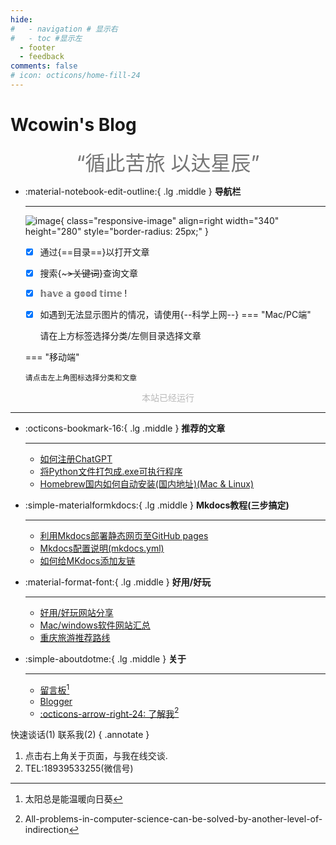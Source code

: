 ```yaml
---
hide:
#   - navigation # 显示右
#   - toc #显示左
  - footer
  - feedback
comments: false
# icon: octicons/home-fill-24
---
```


# Wcowin's Blog

<center><font  color= #757575 size=6 class="ml3">“循此苦旅 以达星辰”</font></center>
<script src="https://cdn.statically.io/libs/animejs/2.0.2/anime.min.js"></script>



<!-- <div id="rcorners2" >

<div id="rcorners1" class="date-display">
    <p class="p1"></p>
</div>

<style>
    .date-display {
        color: #4351AF;
    } 
    
</style>

<script defer>
    function format(newDate) {
        const options = {
            year: 'numeric',
            month: '2-digit',
            day: '2-digit',
            hour: '2-digit',
            minute: '2-digit',
            second: '2-digit',
            weekday: 'long',
            hour12: false
        };
        return new Intl.DateTimeFormat('zh-CN', options).format(newDate);
    }

    document.addEventListener('DOMContentLoaded', () => {
        const p1 = document.querySelector(".p1");
        function updateTime() {
            const newDate = new Date();
            if (p1) {
                p1.textContent = format(newDate);
            }
            requestAnimationFrame(updateTime);
        }
        updateTime();
    });
</script>
  
  <ul>
      <li>通过目录以打开文章</li>
      <li>搜索关键词查询文章</li>
      <ul>
          <li>Mac/PC端 请在上方标签栏选择主题 在左侧目录选择文章</li>
          <li>移动端 请点击左上角图标选择主题和文章</li>
      </ul>
      <li>如遇到网页卡顿/打开文章后无法显示图片的情况，请使用科学上网</li>
  </ul>
</div>  -->

<div class="grid cards" markdown>

-   :material-notebook-edit-outline:{ .lg .middle } __导航栏__

    ---

    <!-- ![image](https://s1.imagehub.cc/images/2025/01/11/9c234885eeb4458be1df5e9beff223ce.png){  align=right width="340" height="280" style="border-radius: 25px;"} -->
    ![image](https://img1.lookpic.cn/2025/01/12/imageb447448a4a4ce2b1.png){ class="responsive-image" align=right width="340" height="280" style="border-radius: 25px;" }

    - [x] 通过{==目录==}以打开文章
    - [x] 搜索{~~~>关键词~~}查询文章
    - [x] 𝕙𝕒𝕧𝕖 𝕒 𝕘𝕠𝕠𝕕 𝕥𝕚𝕞𝕖 !
    - [x] 如遇到无法显示图片的情况，请使用{--科学上网--}
    === "Mac/PC端"

        请在上方标签选择分类/左侧目录选择文章

    === "移动端"

        请点击左上角图标选择分类和文章
    

</div>
<style>
    @media only screen and (max-width: 768px) {
        .responsive-image {
            display: none;
        }
    }
</style>

<style>
#rcorners3 {
  border-radius: 25px;
  border: 2px solid #518FC1;
  padding: 20px;
  width: 100%;
  height: 30%;
  font-size: 18px;
  text-align: center;
}
</style>
<body>
<font color="#B9B9B9">
  <p style="text-align: center; ">
      <span>本站已经运行</span>
      <span id='box1'></span>
</p>
  <div id="box1"></div>
  <script>
    function timingTime(){
      let start = '2022-10-20 00:00:00'
      let startTime = new Date(start).getTime()
      let currentTime = new Date().getTime()
      let difference = currentTime - startTime
      let m =  Math.floor(difference / (1000))
      let mm = m % 60  // 秒
      let f = Math.floor(m / 60)
      let ff = f % 60 // 分钟
      let s = Math.floor(f/ 60) // 小时
      let ss = s % 24
      let day = Math.floor(s  / 24 ) // 天数
      return day + "天" + ss + "时" + ff + "分" + mm +'秒'
    }
    setInterval(()=>{
document.getElementById('box1').innerHTML = timingTime()
    },1000)
  </script>
  </font>
</body>


***  


<div class="grid cards" markdown>

-   :octicons-bookmark-16:{ .lg .middle } __推荐的文章__

    ---

    - [如何注册ChatGPT](develop/ChatGPT.md)
    - [将Python文件打包成.exe可执行程序](blog/py/python.md)
    - [Homebrew国内如何自动安装(国内地址)(Mac & Linux)](blog/Mac/homebrew.md) 
    
-   :simple-materialformkdocs:{ .lg .middle } __Mkdocs教程(三步搞定)__

    ---

    - [利用Mkdocs部署静态网页至GitHub pages](blog/Mkdocs/mkdocs1.md)
    - [Mkdocs配置说明(mkdocs.yml)](blog/Mkdocs/mkdocs2.md)   
    - [如何给MKdocs添加友链](blog/Mkdocs/linktech.md)


-   :material-format-font:{ .lg .middle } __好用/好玩__

    ---

    
    - [好用/好玩网站分享](blog/Webplay.md)
    - [Mac/windows软件网站汇总](blog/macsoft.md)
    - [重庆旅游推荐路线](trip/InCQ/CQ.md)
    
-   :simple-aboutdotme:{ .lg .middle } __关于__

    ---

    - [留言板](waline.md)[^Knowing-that-loving-you-has-no-ending] 
    - [Blogger](blog/index.md)  
    - [:octicons-arrow-right-24: 了解我](about/geren.md)[^see-how-much-I-love-you]

</div>




[^Knowing-that-loving-you-has-no-ending]:太阳总是能温暖向日葵  
[^see-how-much-I-love-you]:All-problems-in-computer-science-can-be-solved-by-another-level-of-indirection

<!-- Start of Howxm client code snippet -->
<!-- <head>
<script>
function _howxm(){_howxmQueue.push(arguments)}
window._howxmQueue=window._howxmQueue||[];
_howxm('setAppID','14429fca-cac1-4551-a472-b046a96ebb75');
(function(){var scriptId='howxm_script';
if(!document.getElementById(scriptId)){
var e=document.createElement('script'),
t=document.getElementsByTagName('script')[0];
e.setAttribute('id',scriptId);
e.type='text/javascript';e.async=!0;
e.src='https://static.howxm.com/sdk.js';
t.parentNode.insertBefore(e,t)}})();
</script> -->
<!-- End of Howxm client code snippet -->

<!-- <script src="//code.tidio.co/6jmawe9m5wy4ahvlhub2riyrnujz7xxi.js" async></script>-->  
 <!-- tidio聊天-->
</head>





<!--  
____    __    ____  ______   ______   ____    __    ____  __  .__   __. 
\   \  /  \  /   / /      | /  __  \  \   \  /  \  /   / |  | |  \ |  | 
 \   \/    \/   / |  ,----'|  |  |  |  \   \/    \/   /  |  | |   \|  | 
  \            /  |  |     |  |  |  |   \            /   |  | |  . `  | 
   \    /\    /   |  `----.|  `--'  |    \    /\    /    |  | |  |\   | 
    \__/  \__/     \______| \______/      \__/  \__/     |__| |__| \__| 
-->


<!-- <script defer>
    function format(newDate) {
        const day = newDate.getDay();
        const y = newDate.getFullYear();
        const m = newDate.getMonth() + 1 < 10 ? `0${newDate.getMonth() + 1}` : newDate.getMonth() + 1;
        const d = newDate.getDate() < 10 ? `0${newDate.getDate()}` : newDate.getDate();
        const h = newDate.getHours() < 10 ? `0${newDate.getHours()}` : newDate.getHours();
        const min = newDate.getMinutes() < 10 ? `0${newDate.getMinutes()}` : newDate.getMinutes();
        const s = newDate.getSeconds() < 10 ? `0${newDate.getSeconds()}` : newDate.getSeconds();
        const dict = {1: "一", 2: "二", 3: "三", 4: "四", 5: "五", 6: "六", 0: "天"};
        
        return `${y}年${m}月${d}日 ${h}:${min}:${s} 星期${dict[day]}`;
    }

    const timerId = setInterval(() => {
        const newDate = new Date();
        const p1 = document.querySelector(".p1");
        if (p1) {
            p1.textContent = format(newDate);
        }
    }, 1000);
</script> -->



快速谈话(1) 联系我(2)
{ .annotate }

1. 点击右上角关于页面，与我在线交谈.
2. TEL:18939533255(微信号)


